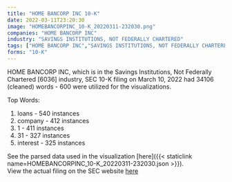 ```yaml
---
title: "HOME BANCORP INC 10-K"
date: 2022-03-11T23:20:30
image: "HOMEBANCORPINC_10-K_20220311-232030.png"
companies: "HOME BANCORP INC"
industry: "SAVINGS INSTITUTIONS, NOT FEDERALLY CHARTERED"
tags: ["HOME BANCORP INC","SAVINGS INSTITUTIONS, NOT FEDERALLY CHARTERED","03-10-2022","10-K"]
forms: "10-K"
---
```

HOME BANCORP INC, which is in the Savings Institutions, Not Federally Chartered [6036] industry, SEC 10-K filing on March 10, 2022 had 34106 (cleaned) words - 600 were utilized for the visualizations.

Top Words:
1. loans - 540 instances
2. company - 412 instances
3. 1 - 411 instances
4. 31 - 327 instances
5. interest - 325 instances


See the parsed data used in the visualization [here]({{< staticlink name=HOMEBANCORPINC_10-K_20220311-232030.json >}}).  
View the actual filing on the SEC website [here](https://www.sec.gov/Archives/edgar/data/1436425/0001436425-22-000009.txt)